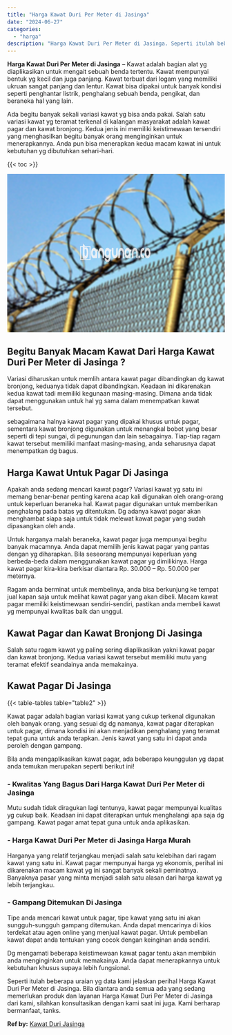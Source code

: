 ```yaml
---
title: "Harga Kawat Duri Per Meter di Jasinga"
date: "2024-06-27"
categories: 
  - "harga"
description: "Harga Kawat Duri Per Meter di Jasinga. Seperti itulah beberapa uraian yg data kami jelaskan perihal Harga Kawat Duri Per Meter di Jasinga. Bila diantara anda..."
---
```


**Harga Kawat Duri Per Meter di Jasinga** – Kawat adalah bagian alat yg diaplikasikan untuk mengait sebuah benda tertentu. Kawat mempunyai bentuk yg kecil dan juga panjang. Kawat terbuat dari logam yang memiliki ukruan sangat panjang dan lentur. Kawat bisa dipakai untuk banyak kondisi seperti penghantar listrik, penghalang sebuah benda, pengikat, dan beraneka hal yang lain.

Ada begitu banyak sekali variasi kawat yg bisa anda pakai. Salah satu variasi kawat yg teramat terkenal di kalangan masyarakat adalah kawat pagar dan kawat bronjong. Kedua jenis ini memiliki keistimewaan tersendiri yang menghasilkan begitu banyak orang menginginkan untuk menerapkannya. Anda pun bisa menerapkan kedua macam kawat ini untuk kebutuhan yg dibutuhkan sehari-hari.

{{< toc >}}

![Harga Kawat Duri Per Meter di Jasinga](/images/jual-kawat-murah45.png)

## Begitu Banyak Macam Kawat Dari Harga Kawat Duri Per Meter di Jasinga ?

Variasi diharuskan untuk memlih antara kawat pagar dibandingkan dg kawat bronjong, keduanya tidak dapat dibandingkan. Keadaan ini dikarenakan kedua kawat tadi memiliki kegunaan masing-masing. Dimana anda tidak dapat menggunakan untuk hal yg sama dalam menempatkan kawat tersebut.

sebagaimana halnya kawat pagar yang dipakai khusus untuk pagar, sementara kawat bronjong digunakan untuk menangkal bobot yang besar seperti di tepi sungai, di pegunungan dan lain sebagainya. Tiap-tiap ragam kawat tersebut memiliki manfaat masing-masing, anda seharusnya dapat menempatkan dg bagus.

## Harga Kawat Untuk Pagar Di Jasinga

Apakah anda sedang mencari kawat pagar? Variasi kawat yg satu ini memang benar-benar penting karena acap kali digunakan oleh orang-orang untuk keperluan beraneka hal. Kawat pagar digunakan untuk memberikan penghalang pada batas yg ditentukan. Dg adanya kawat pagar akan menghambat siapa saja untuk tidak melewat kawat pagar yang sudah dipasangkan oleh anda.

Untuk harganya malah beraneka, kawat pagar juga mempunyai begitu banyak macamnya. Anda dapat memilih jenis kawat pagar yang pantas dengan yg diharapkan. Bila seseorang mempunyai keperluan yang berbeda-beda dalam menggunakan kawat pagar yg dimilikinya. Harga kawat pagar kira-kira berkisar diantara Rp. 30.000 – Rp. 50.000 per meternya.

Ragam anda berminat untuk membelinya, anda bisa berkunjung ke tempat jual kapan saja untuk melihat kawat pagar yang akan dibeli. Macam kawat pagar memiliki keistimewaan sendiri-sendiri, pastikan anda membeli kawat yg mempunyai kwalitas baik dan unggul.

## Kawat Pagar dan Kawat Bronjong Di Jasinga

Salah satu ragam kawat yg paling sering diaplikasikan yakni kawat pagar dan kawat bronjong. Kedua variasi kawat tersebut memiliki mutu yang teramat efektif seandainya anda memakainya.

## Kawat Pagar Di Jasinga

{{< table-tables table="table2" >}}

Kawat pagar adalah bagian variasi kawat yang cukup terkenal digunakan oleh banyak orang. yang sesuai dg dg namanya, kawat pagar diterapkan untuk pagar, dimana kondisi ini akan menjadikan penghalang yang teramat tepat guna untuk anda terapkan. Jenis kawat yang satu ini dapat anda peroleh dengan gampang.

Bila anda mengaplikasikan kawat pagar, ada beberapa keunggulan yg dapat anda temukan merupakan seperti berikut ini!

### \- Kwalitas Yang Bagus Dari Harga Kawat Duri Per Meter di Jasinga

Mutu sudah tidak diragukan lagi tentunya, kawat pagar mempunyai kualitas yg cukup baik. Keadaan ini dapat diterapkan untuk menghalangi apa saja dg gampang. Kawat pagar amat tepat guna untuk anda aplikasikan.

### \- Harga Kawat Duri Per Meter di Jasinga Harga Murah

Harganya yang relatif terjangkau menjadi salah satu kelebihan dari ragam kawat yang satu ini. Kawat pagar mempunyai harga yg ekonomis, perihal ini dikarenakan macam kawat yg ini sangat banyak sekali peminatnya. Banyaknya pasar yang minta menjadi salah satu alasan dari harga kawat yg lebih terjangkau.

### \- Gampang Ditemukan Di Jasinga

Tipe anda mencari kawat untuk pagar, tipe kawat yang satu ini akan sungguh-sungguh gampang ditemukan. Anda dapat mencarinya di kios terdekat atau agen online yang menjual kawat pagar. Untuk pembelian kawat dapat anda tentukan yang cocok dengan keinginan anda sendiri.

Dg mengamati beberapa keistimewaan kawat pagar tentu akan membikin anda menginginkan untuk memakainya. Anda dapat menerapkannya untuk kebutuhan khusus supaya lebih fungsional.

Seperti itulah beberapa uraian yg data kami jelaskan perihal Harga Kawat Duri Per Meter di Jasinga. Bila diantara anda semua ada yang sedang memerlukan produk dan layanan Harga Kawat Duri Per Meter di Jasinga dari kami, silahkan konsultasikan dengan kami saat ini juga. Kami berharap bermanfaat, tanks.

**Ref by:** [Kawat Duri Jasinga](https://id.wikipedia.org/wiki/Kawat)

